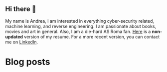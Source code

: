 ## Hi there 👋

My name is Andrea, I am interested in everything cyber-security related, machine learning, and reverse engineering. I am passionate about books, movies and art in general. Also, I am a die-hard AS Roma fan.
[Here](www.andpalmier.com/AndreaPalmieriCV.pdf) is a **non-updated** version of my resume. For a more recent version, you can contact me on [LinkedIn](https://www.linkedin.com/in/andpalmier).

# Blog posts
<!-- BLOG-POST-LIST:START -->
<!-- BLOG-POST-LIST:END -->
